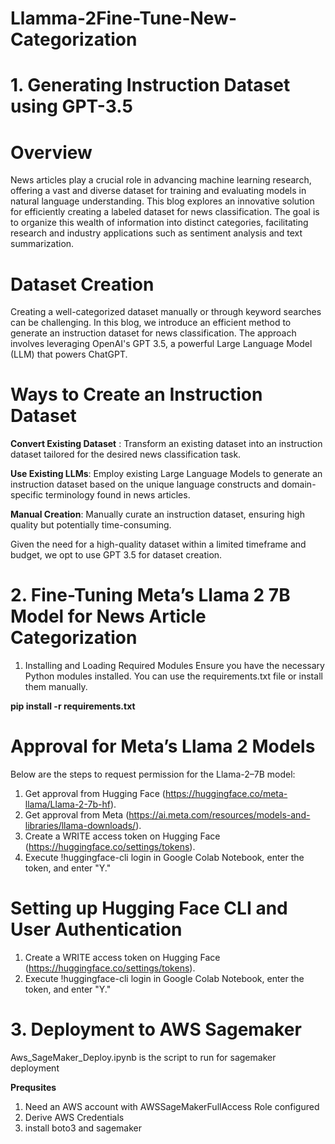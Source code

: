 # Llamma-2Fine-Tune-New-Categorization
 
# 1. Generating Instruction Dataset using GPT-3.5

# Overview
News articles play a crucial role in advancing machine learning research, offering a vast and diverse dataset for training and evaluating models in natural language understanding. This blog explores an innovative solution for efficiently creating a labeled dataset for news classification. The goal is to organize this wealth of information into distinct categories, facilitating research and industry applications such as sentiment analysis and text summarization.

# Dataset Creation
Creating a well-categorized dataset manually or through keyword searches can be challenging. In this blog, we introduce an efficient method to generate an instruction dataset for news classification. The approach involves leveraging OpenAI's GPT 3.5, a powerful Large Language Model (LLM) that powers ChatGPT.

# Ways to Create an Instruction Dataset

**Convert Existing Dataset** : Transform an existing dataset into an instruction dataset tailored for the desired news classification task.

**Use Existing LLMs**: Employ existing Large Language Models to generate an instruction dataset based on the unique language constructs and domain-specific terminology found in news articles.

**Manual Creation**: Manually curate an instruction dataset, ensuring high quality but potentially time-consuming.

Given the need for a high-quality dataset within a limited timeframe and budget, we opt to use GPT 3.5 for dataset creation.

# 2. Fine-Tuning Meta’s Llama 2 7B Model for News Article Categorization

1. Installing and Loading Required Modules
Ensure you have the necessary Python modules installed. You can use the requirements.txt file or install them manually.

**pip install -r requirements.txt**

# Approval for Meta’s Llama 2 Models
Below are the steps to request permission for the Llama-2–7B model:

1. Get approval from Hugging Face (https://huggingface.co/meta-llama/Llama-2-7b-hf).
2. Get approval from Meta (https://ai.meta.com/resources/models-and-libraries/llama-downloads/).
3. Create a WRITE access token on Hugging Face (https://huggingface.co/settings/tokens).
4. Execute !huggingface-cli login in Google Colab Notebook, enter the token, and enter "Y."

# Setting up Hugging Face CLI and User Authentication
1. Create a WRITE access token on Hugging Face (https://huggingface.co/settings/tokens).
2. Execute !huggingface-cli login in Google Colab Notebook, enter the token, and enter "Y."


# 3. Deployment to AWS Sagemaker

Aws_SageMaker_Deploy.ipynb is the script to run for sagemaker deployment

**Prequsites**
1. Need an AWS account with AWSSageMakerFullAccess Role configured
2. Derive AWS Credentials 
3. install boto3 and sagemaker









